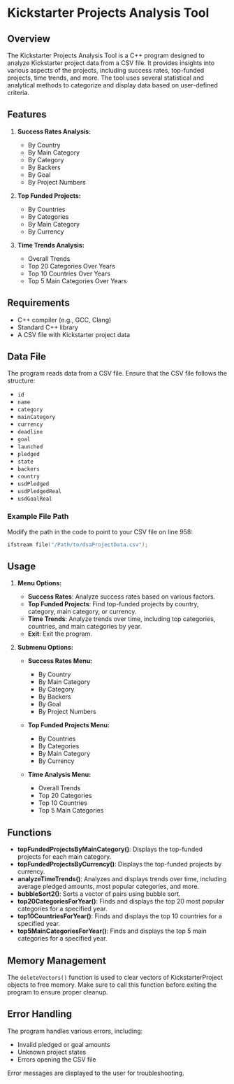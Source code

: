 # Kickstarter Projects Analysis Tool

## Overview

The Kickstarter Projects Analysis Tool is a C++ program designed to analyze Kickstarter project data from a CSV file. It provides insights into various aspects of the projects, including success rates, top-funded projects, time trends, and more. The tool uses several statistical and analytical methods to categorize and display data based on user-defined criteria.

## Features

1. **Success Rates Analysis:**
   - By Country
   - By Main Category
   - By Category
   - By Backers
   - By Goal
   - By Project Numbers

2. **Top Funded Projects:**
   - By Countries
   - By Categories
   - By Main Category
   - By Currency

3. **Time Trends Analysis:**
   - Overall Trends
   - Top 20 Categories Over Years
   - Top 10 Countries Over Years
   - Top 5 Main Categories Over Years

## Requirements

- C++ compiler (e.g., GCC, Clang)
- Standard C++ library
- A CSV file with Kickstarter project data

## Data File

The program reads data from a CSV file. Ensure that the CSV file follows the structure:

- `id`
- `name`
- `category`
- `mainCategory`
- `currency`
- `deadline`
- `goal`
- `launched`
- `pledged`
- `state`
- `backers`
- `country`
- `usdPledged`
- `usdPledgedReal`
- `usdGoalReal`

### Example File Path

Modify the path in the code to point to your CSV file on line 958:

```cpp
ifstream file("/Path/to/dsaProjectData.csv");
```

## Usage

1. **Menu Options:**

   - **Success Rates**: Analyze success rates based on various factors.
   - **Top Funded Projects**: Find top-funded projects by country, category, main category, or currency.
   - **Time Trends**: Analyze trends over time, including top categories, countries, and main categories by year.
   - **Exit**: Exit the program.

2. **Submenu Options:**

   - **Success Rates Menu:**
     - By Country
     - By Main Category
     - By Category
     - By Backers
     - By Goal
     - By Project Numbers

   - **Top Funded Projects Menu:**
     - By Countries
     - By Categories
     - By Main Category
     - By Currency

   - **Time Analysis Menu:**
     - Overall Trends
     - Top 20 Categories
     - Top 10 Countries
     - Top 5 Main Categories

## Functions

- **topFundedProjectsByMainCategory()**: Displays the top-funded projects for each main category.
- **topFundedProjectsByCurrency()**: Displays the top-funded projects by currency.
- **analyzeTimeTrends()**: Analyzes and displays trends over time, including average pledged amounts, most popular categories, and more.
- **bubbleSort2()**: Sorts a vector of pairs using bubble sort.
- **top20CategoriesForYear()**: Finds and displays the top 20 most popular categories for a specified year.
- **top10CountriesForYear()**: Finds and displays the top 10 countries for a specified year.
- **top5MainCategoriesForYear()**: Finds and displays the top 5 main categories for a specified year.

## Memory Management

The `deleteVectors()` function is used to clear vectors of KickstarterProject objects to free memory. Make sure to call this function before exiting the program to ensure proper cleanup.

## Error Handling

The program handles various errors, including:

- Invalid pledged or goal amounts
- Unknown project states
- Errors opening the CSV file

Error messages are displayed to the user for troubleshooting.

